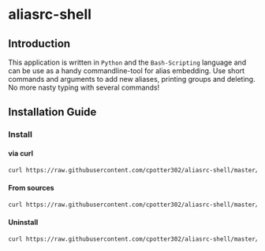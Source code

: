 # aliasrc-shell
## Introduction
This application is written in `Python` and the `Bash-Scripting` language and can be use as a handy 
commandline-tool for alias embedding. Use short commands and arguments to add new aliases, printing groups 
and deleting. No more nasty typing with several commands!


## Installation Guide

### Install

#### via curl 

```bash
curl https://raw.githubusercontent.com/cpotter302/aliasrc-shell/master/shell/install.sh | bash
```

#### From sources

```bash
curl https://raw.githubusercontent.com/cpotter302/aliasrc-shell/master/download-sources.sh | bash
```
#### Uninstall

```bash
curl https://raw.githubusercontent.com/cpotter302/aliasrc-shell/master/shell/uninstall.sh | bash
```
